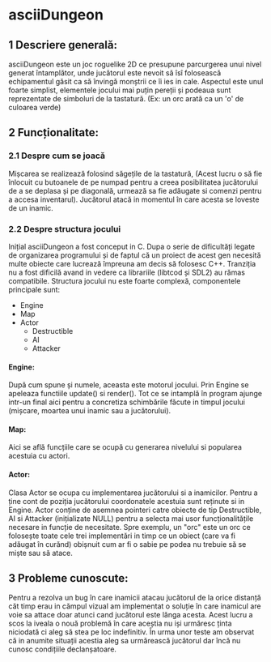 # **asciiDungeon**

## 1 Descriere generală:
 asciiDungeon este un joc roguelike 2D ce presupune parcurgerea unui nivel generat întamplător, unde jucătorul este nevoit să îsî folosească echipamentul găsit ca să învingă monștrii ce îi ies in cale. 
 Aspectul este unul foarte simplist, elementele jocului mai puțin pereții și podeaua sunt reprezentate de simboluri de la tastatură. (Ex: un orc arată ca un 'o' de culoarea verde)

## 2 Funcționalitate:
### 2.1 Despre cum se joacă
 Mișcarea se realizează folosind săgețile de la tastatură, (Acest lucru o să fie înlocuit cu butoanele de pe numpad pentru a creea posibilitatea jucătorului de a se deplasa și pe diagonală, urmează sa fie adăugate si comenzi pentru a accesa inventarul). Jucătorul atacă in momentul în care acesta se loveste de un inamic. 
### 2.2 Despre structura jocului
 Inițial asciiDungeon a fost conceput in C. Dupa o serie de dificultăți legate de organizarea programului și de faptul că un proiect de acest gen necesită multe obiecte care lucrează împreuna am decis să folosesc C++. Tranziția nu a fost dificilă avand in vedere ca librariile (libtcod și SDL2) au rămas compatibile. Structura jocului nu este foarte complexă, componentele principale sunt:
- Engine
- Map
- Actor
  - Destructible
  - AI
  - Attacker

#### Engine:
După cum spune și numele, aceasta este motorul jocului. Prin Engine se apeleaza functiile update() si render(). Tot ce se intamplă în program ajunge intr-un final aici pentru a concretiza schimbările făcute in timpul jocului (mișcare, moartea unui inamic sau a jucătorului).
#### Map:
Aici se află funcțiile care se ocupă cu generarea nivelului si popularea acestuia cu actori.
#### Actor:
Clasa Actor se ocupa cu implementarea jucătorului si a inamicilor. Pentru a ține cont de poziția jucătorului coordonatele acestuia sunt reținute si in Engine.
Actor conține de asemnea pointeri catre obiecte de tip Destructible, AI si Attacker (inițializate NULL) pentru a selecta mai usor funcționalitățile necesare in funcție de necesitate. 
Spre exemplu, un "orc" este un orc ce folosește toate cele trei implementări in timp ce un obiect (care va fi adăugat în curănd) obișnuit cum ar fi o sabie pe podea nu trebuie să se miște sau să atace.




## 3 Probleme cunoscute:
 Pentru a rezolva un bug în care inamicii atacau jucătorul de la orice distanță căt timp erau in cămpul vizual am implementat o soluție în care inamicul are voie sa attace doar atunci cand jucătorul este lănga acesta. Acest lucru a scos la iveala o nouă problemă în care aceștia nu iși urmăresc ținta niciodată ci aleg să stea pe loc indefinitiv. În urma unor teste am observat că in anumite situații acestia aleg sa urmărească jucătorul dar încă nu cunosc condițiile declanșatoare.
